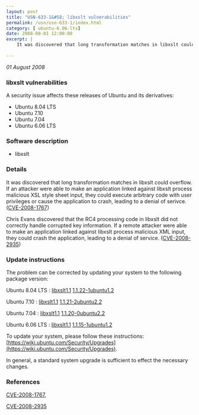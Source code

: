 ```yaml
---
layout: post
title: "USN-633-1&#58; libxslt vulnerabilities"
permalink: /usn/usn-633-1/index.html
category: [ ubuntu-6.06-lts]
date: 2008-08-01 12:00:00
excerpt: |
    It was discovered that long transformation matches in libxslt could overflow.  If an attacker were able to make an application linked against libxslt process malicious XSL style sheet input, they could execute arbitrary code with user privileges or cause the application to crash, leading to a denial of serivce. ([CVE-2008-1767](http://people.ubuntu.com/~ubuntu-security/cve/CVE-2008-1767))
    
--- 
```

 
 

*01 August 2008*

### libxslt vulnerabilities

A security issue affects these releases of Ubuntu and its derivatives:

* Ubuntu 8.04 LTS
* Ubuntu 7.10
* Ubuntu 7.04
* Ubuntu 6.06 LTS

### Software description

* libxslt 

### Details

It was discovered that long transformation matches in libxslt could overflow. If an attacker were able to make an application linked against libxslt process malicious XSL style sheet input, they could execute arbitrary code with user privileges or cause the application to crash, leading to a denial of serivce. ([CVE-2008-1767](http://people.ubuntu.com/~ubuntu-security/cve/CVE-2008-1767))

Chris Evans discovered that the RC4 processing code in libxslt did not correctly handle corrupted key information. If a remote attacker were able to make an application linked against libxslt process malicious XML input, they could crash the application, leading to a denial of service. ([CVE-2008-2935](http://people.ubuntu.com/~ubuntu-security/cve/CVE-2008-2935)) 

### Update instructions

The problem can be corrected by updating your system to the following package version:

Ubuntu 8.04 LTS
 : [libxslt1.1](https://launchpad.net/ubuntu/+source/libxslt) <span> [1.1.22-1ubuntu1.2](https://launchpad.net/ubuntu/+source/libxslt/1.1.22-1ubuntu1.2) </span> 

Ubuntu 7.10
 : [libxslt1.1](https://launchpad.net/ubuntu/+source/libxslt) <span> [1.1.21-2ubuntu2.2](https://launchpad.net/ubuntu/+source/libxslt/1.1.21-2ubuntu2.2) </span> 

Ubuntu 7.04
 : [libxslt1.1](https://launchpad.net/ubuntu/+source/libxslt) <span> [1.1.20-0ubuntu2.2](https://launchpad.net/ubuntu/+source/libxslt/1.1.20-0ubuntu2.2) </span> 

Ubuntu 6.06 LTS
 : [libxslt1.1](https://launchpad.net/ubuntu/+source/libxslt) <span> [1.1.15-1ubuntu1.2](https://launchpad.net/ubuntu/+source/libxslt/1.1.15-1ubuntu1.2) </span> 

To update your system, please follow these instructions: [https://wiki.ubuntu.com/Security/Upgrades](https://wiki.ubuntu.com/Security/Upgrades).

In general, a standard system upgrade is sufficient to effect the necessary changes. 

### References

 
 [CVE-2008-1767](http://people.ubuntu.com/~ubuntu-security/cve/CVE-2008-1767), 

 [CVE-2008-2935](http://people.ubuntu.com/~ubuntu-security/cve/CVE-2008-2935)
 

